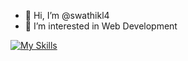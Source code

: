 - 👋 Hi, I’m @swathikl4
- 👀 I’m interested in Web Development

<!---
swathikl4/swathikl4 is a ✨ special ✨ repository because its `README.md` (this file) appears on your GitHub profile.
You can click the Preview link to take a look at your changes.
--->
[![My Skills](https://skillicons.dev/icons?i=html,css,js,c,git,py,mysql,replit,vscode,bash,pycharm,sklearn,linux)](https://skillicons.dev)
